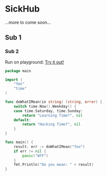 # SickHub

...more to come soon...

## Sub 1

### Sub 2
Run on playground: [Try it out!](https://go.dev/play/p/E1fh2kXyZ_4)
```go
package main

import (
	"fmt"
	"time"
)

func doWhatIMean(in string) (string, error) {
	switch time.Now().Weekday() {
	case time.Saturday, time.Sunday:
		return "Learning Time?", nil
	default:
		return "Hacking Time?", nil
	}
}

func main() {
	result, err := doWhatIMean("foo")
	if err != nil {
		panic("WTF")
	}
	fmt.Println("Do you mean: " + result)
}

```
